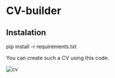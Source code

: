 # CV-builder

## Instalation
pip install -r requirements.txt

You can create such a CV using this code.

![cv](https://ibb.co/YNT3Hpb)
